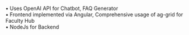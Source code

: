 <br>
• Uses OpenAI API for Chatbot, FAQ Generator
<br>
• Frontend implemented via Angular, Comprehensive usage of ag-grid for Faculty Hub
<br>
• NodeJs for Backend

